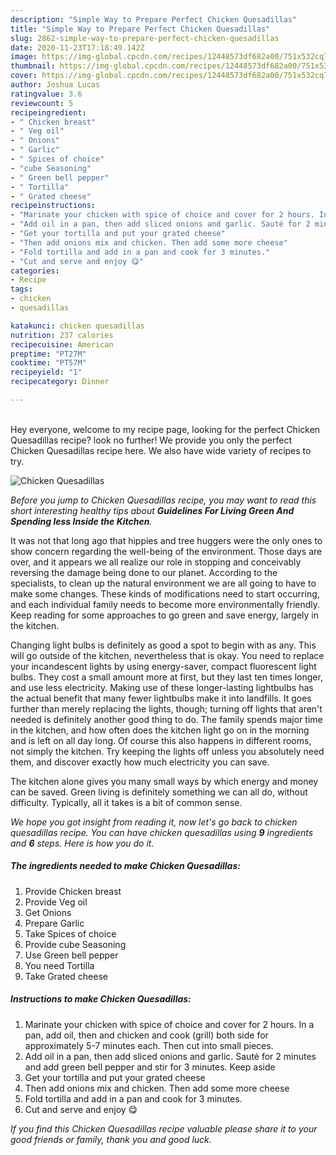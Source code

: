 ```yaml
---
description: "Simple Way to Prepare Perfect Chicken Quesadillas"
title: "Simple Way to Prepare Perfect Chicken Quesadillas"
slug: 2862-simple-way-to-prepare-perfect-chicken-quesadillas
date: 2020-11-23T17:18:49.142Z
image: https://img-global.cpcdn.com/recipes/12448573df682a00/751x532cq70/chicken-quesadillas-recipe-main-photo.jpg
thumbnail: https://img-global.cpcdn.com/recipes/12448573df682a00/751x532cq70/chicken-quesadillas-recipe-main-photo.jpg
cover: https://img-global.cpcdn.com/recipes/12448573df682a00/751x532cq70/chicken-quesadillas-recipe-main-photo.jpg
author: Joshua Lucas
ratingvalue: 3.6
reviewcount: 5
recipeingredient:
- " Chicken breast"
- " Veg oil"
- " Onions"
- " Garlic"
- " Spices of choice"
- "cube Seasoning"
- " Green bell pepper"
- " Tortilla"
- " Grated cheese"
recipeinstructions:
- "Marinate your chicken with spice of choice and cover for 2 hours. In a pan, add oil, then and chicken and cook (grill) both side for approximately 5-7 minutes each. Then cut into small pieces."
- "Add oil in a pan, then add sliced onions and garlic. Sauté for 2 minutes and add green bell pepper and stir for 3 minutes. Keep aside"
- "Get your tortilla and put your grated cheese"
- "Then add onions mix and chicken. Then add some more cheese"
- "Fold tortilla and add in a pan and cook for 3 minutes."
- "Cut and serve and enjoy 😋"
categories:
- Recipe
tags:
- chicken
- quesadillas

katakunci: chicken quesadillas 
nutrition: 237 calories
recipecuisine: American
preptime: "PT27M"
cooktime: "PT57M"
recipeyield: "1"
recipecategory: Dinner

---
```

<br>
Hey everyone, welcome to my recipe page, looking for the perfect Chicken Quesadillas recipe? look no further! We provide you only the perfect Chicken Quesadillas recipe here. We also have wide variety of recipes to try.
<br>


![Chicken Quesadillas](https://img-global.cpcdn.com/recipes/12448573df682a00/751x532cq70/chicken-quesadillas-recipe-main-photo.jpg)

<i>Before you jump to Chicken Quesadillas recipe, you may want to read this short interesting healthy tips about 
<strong>Guidelines For Living Green And Spending less Inside the Kitchen</strong>.</i>
</br>

It was not that long ago that hippies and tree huggers were the only ones to show concern regarding the well-being of the environment. Those days are over, and it appears we all realize our role in stopping and conceivably reversing the damage being done to our planet. According to the specialists, to clean up the natural environment we are all going to have to make some changes. These kinds of modifications need to start occurring, and each individual family needs to become more environmentally friendly. Keep reading for some approaches to go green and save energy, largely in the kitchen.

Changing light bulbs is definitely as good a spot to begin with as any. This will go outside of the kitchen, nevertheless that is okay. You need to replace your incandescent lights by using energy-saver, compact fluorescent light bulbs. They cost a small amount more at first, but they last ten times longer, and use less electricity. Making use of these longer-lasting lightbulbs has the actual benefit that many fewer lightbulbs make it into landfills. It goes further than merely replacing the lights, though; turning off lights that aren't needed is definitely another good thing to do. The family spends major time in the kitchen, and how often does the kitchen light go on in the morning and is left on all day long. Of course this also happens in different rooms, not simply the kitchen. Try keeping the lights off unless you absolutely need them, and discover exactly how much electricity you can save.

The kitchen alone gives you many small ways by which energy and money can be saved. Green living is definitely something we can all do, without difficulty. Typically, all it takes is a bit of common sense.


<i>We hope you got insight from reading it, now let's go back to chicken quesadillas recipe. You can have chicken quesadillas using <strong>9</strong> ingredients and <strong>6</strong> steps. Here is how you do it.
</i>

##### The ingredients needed to make Chicken Quesadillas:

1. Provide  Chicken breast
1. Provide  Veg oil
1. Get  Onions
1. Prepare  Garlic
1. Take  Spices of choice
1. Provide cube Seasoning
1. Use  Green bell pepper
1. You need  Tortilla
1. Take  Grated cheese


##### Instructions to make Chicken Quesadillas:

1. Marinate your chicken with spice of choice and cover for 2 hours. In a pan, add oil, then and chicken and cook (grill) both side for approximately 5-7 minutes each. Then cut into small pieces.
1. Add oil in a pan, then add sliced onions and garlic. Sauté for 2 minutes and add green bell pepper and stir for 3 minutes. Keep aside
1. Get your tortilla and put your grated cheese
1. Then add onions mix and chicken. Then add some more cheese
1. Fold tortilla and add in a pan and cook for 3 minutes.
1. Cut and serve and enjoy 😋


<i>If you find this Chicken Quesadillas recipe valuable please share it to your good friends or family, thank you and good luck.</i>
